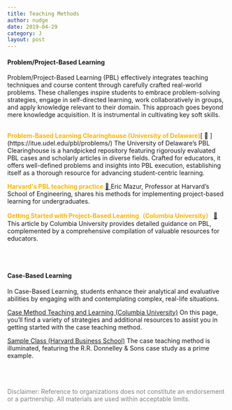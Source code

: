 ```yaml
---
title: Teaching Methods
author: nudge
date: 2019-04-29
category: J
layout: post
---
```



#### Problem/Project-Based Learning

Problem/Project-Based Learning (PBL) effectively integrates teaching techniques and course content through carefully crafted real-world problems. These challenges inspire students to embrace problem-solving strategies, engage in self-directed learning, work collaboratively in groups, and apply knowledge relevant to their domain. This approach goes beyond mere knowledge acquisition. It is instrumental in cultivating key soft skills.

<br>
<span style="color:#ffb300; font-weight:bold;">Problem-Based Learning Clearinghouse (University of Delaware)</span>[ 🔗 ](https://itue.udel.edu/pbl/problems/) The University of Delaware’s PBL Clearinghouse is a handpicked repository featuring rigorously evaluated PBL cases and scholarly articles in diverse fields. Crafted for educators, it offers well-defined problems and insights into PBL execution, establishing itself as a thorough resource for advancing student-centric learning.
<br>

<span style="color:#ffb300; font-weight:bold;">Harvard's PBL teaching practice</span> [ 🔗 ](https://instructionalmoves.gse.harvard.edu/project-based-learning) Eric Mazur, Professor at Harvard’s School of Engineering, shares his methods for implementing project-based learning for undergraduates.
<br>

<span style="color:#ffb300; font-weight:bold;">Getting Started with Project-Based Learning（Columbia University）</span> [ 🔗 ](https://ctl.columbia.edu/resources-and-technology/resources/project-based-learning/) This article by Columbia University provides detailed guidance on PBL, complemented by a comprehensive compilation of valuable resources for educators.

<br>
<br>

#### Case-Based Learning 


In Case-Based Learning, students enhance their analytical and evaluative abilities by engaging with and contemplating complex, real-life situations.
<br>

[Case Method Teaching and Learning (Columbia University)](https://ctl.columbia.edu/resources-and-technology/resources/case-method/)
On this page, you’ll find a variety of strategies and additional resources to assist you in getting started with the case teaching method.
<br>

[Sample Class (Harvard Business School)](https://www.hbs.edu/teaching/case-method/Pages/sample-class.aspx)
The case teaching method is illuminated, featuring the R.R. Donnelley & Sons case study as a prime example.

<br>


<br>
<br>
<span style="color: gray">Disclaimer: Reference to organizations does not constitute an endorsement or a partnership. All materials are used within acceptable limits.</span>


